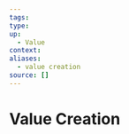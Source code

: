 ```yaml
---
tags:
type:
up:
  - Value
context:
aliases:
  - value creation
source: []
---
```


# Value Creation
